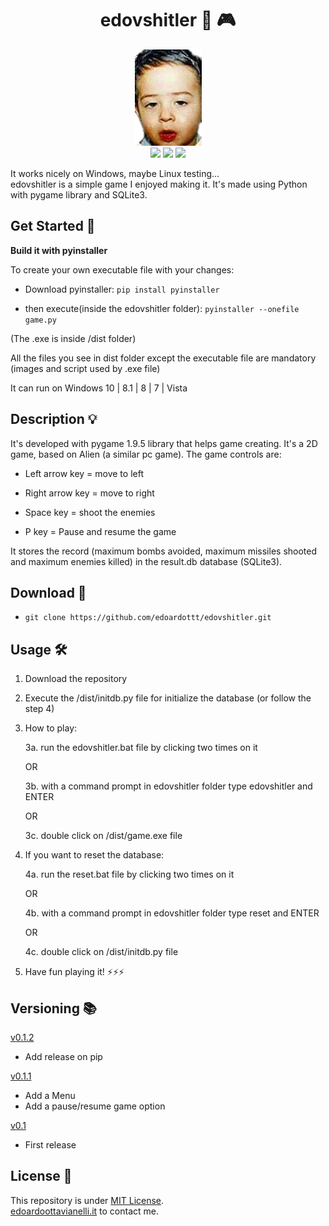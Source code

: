 <p align="center">
  <h1 align="center">edovshitler 👾 🎮</h1>
</p>
<p align="center">
  <img src="https://github.com/edoardottt/edovshitler/blob/master/edo.png">
  <br>
  <img src="https://img.shields.io/badge/python-3.6-blue.svg"/>
  <a href="https://www.codacy.com/manual/edoardottt/edovshitler?utm_source=github.com&amp;utm_medium=referral&amp;utm_content=edoardottt/edovshitler&amp;utm_campaign=Badge_Grade"><img src="https://api.codacy.com/project/badge/Grade/c31d18b0dbfb42d992390aa0b987bd6b"/></a>
  <img src="https://github.com/edoardottt/images/blob/main/scilla/win10.svg"/>
</p>

It works nicely on Windows, maybe Linux testing...  
edovshitler is a simple game I enjoyed making it. It's made using Python with pygame library and SQLite3.

Get Started 🎉
---------

 **Build it with pyinstaller**

To create your own executable file with your changes:

- Download pyinstaller: `pip install pyinstaller`

- then execute(inside the edovshitler folder): `pyinstaller --onefile game.py`

(The .exe is inside /dist folder)

All the files you see in dist folder except the executable file are mandatory (images and script used by .exe file)

It can run on Windows 10 | 8.1 | 8 | 7 | Vista

Description 💡
---------

It's developed with pygame 1.9.5 library that helps game creating. It's a 2D game, based on Alien (a similar pc game). The game controls are:

- Left arrow key = move to left

- Right arrow key = move to right

- Space key = shoot the enemies

- P key = Pause and resume the game

It stores the record (maximum bombs avoided, maximum missiles shooted and maximum enemies killed) in the result.db database (SQLite3).

Download 📡
----------

- `git clone https://github.com/edoardottt/edovshitler.git`

Usage 🛠
---------

1. Download the repository

2. Execute the /dist/initdb.py file for initialize the database (or follow the step 4)

3. How to play:

      3a. run the edovshitler.bat file by clicking two times on it

      OR

      3b. with a command prompt in edovshitler folder type edovshitler and ENTER

      OR

      3c. double click on /dist/game.exe file

4. If you want to reset the database:

      4a. run the reset.bat file by clicking two times on it

      OR

      4b. with a command prompt in edovshitler folder type reset and ENTER

      OR

      4c. double click on /dist/initdb.py file

5. Have fun playing it!
:zap::zap::zap:

Versioning 📚
---------

[v0.1.2](https://github.com/edoardottt/edovshitler/releases/tag/v0.1.2)

- Add release on pip

[v0.1.1](https://github.com/edoardottt/edovshitler/releases/tag/v0.1.1)

- Add a Menu
- Add a pause/resume game option

[v0.1](https://github.com/edoardottt/edovshitler/releases/tag/v0.1)

- First release

License 📝
-------

This repository is under [MIT License](https://github.com/edoardottt/edovshitler/blob/master/LICENSE).  
[edoardoottavianelli.it](https://www.edoardoottavianelli.it) to contact me.
